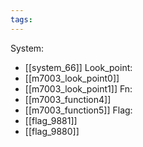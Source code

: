```yaml
---
tags:
---
```

System:
- [[system_66]]
Look_point:
- [[m7003_look_point0]]
- [[m7003_look_point1]]
Fn:
- [[m7003_function4]]
- [[m7003_function5]]
Flag:
- [[flag_9881]]
- [[flag_9880]]
